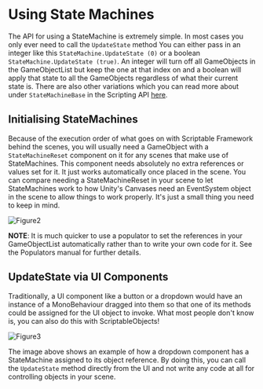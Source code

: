 # Using State Machines

The API for using a StateMachine is extremely simple. In most cases you only ever need to call the `UpdateState` method You can either pass in an integer like this `StateMachine.UpdateState (0)` or a boolean `StateMachine.UpdateState (true)`. An integer will turn off all GameObjects in the GameObjectList but keep the one at that index on and a boolean will apply that state to all the GameObjects regardless of what their current state is. There are also other variations which you can read more about under `StateMachineBase` in the Scripting API [here](~/api/ScriptableFramework.StateMachineBase.html#ScriptableFramework_StateMachineBase_UpdateState_System_Boolean_).

## Initialising StateMachines

Because of the execution order of what goes on with Scriptable Framework behind the scenes, you will usually need a GameObject with a `StateMachineReset` component on it for any scenes that make use of StateMachines. This component needs absolutely no extra references or values set for it. It just works automatically once placed in the scene. You can compare needing a StateMachineReset in your scene to let StateMachines work to how Unity's Canvases need an EventSystem object in the scene to allow things to work properly. It's just a small thing you need to keep in mind.

![Figure2](~/images/stateMachines2.png)

**NOTE**: It is much quicker to use a populator to set the references in your GameObjectList automatically rather than to write your own code for it. See the Populators manual for further details.

## UpdateState via UI Components

Traditionally, a UI component like a button or a dropdown would have an instance of a MonoBehaviour dragged into them so that one of its methods could be assigned for the UI object to invoke. What most people don't know is, you can also do this with ScriptableObjects!

![Figure3](~/images/stateMachines3.png)

The image above shows an example of how a dropdown component has a StateMachine assigned to its object reference. By doing this, you can call the `UpdateState` method directly from the UI and not write any code at all for controlling objects in your scene.